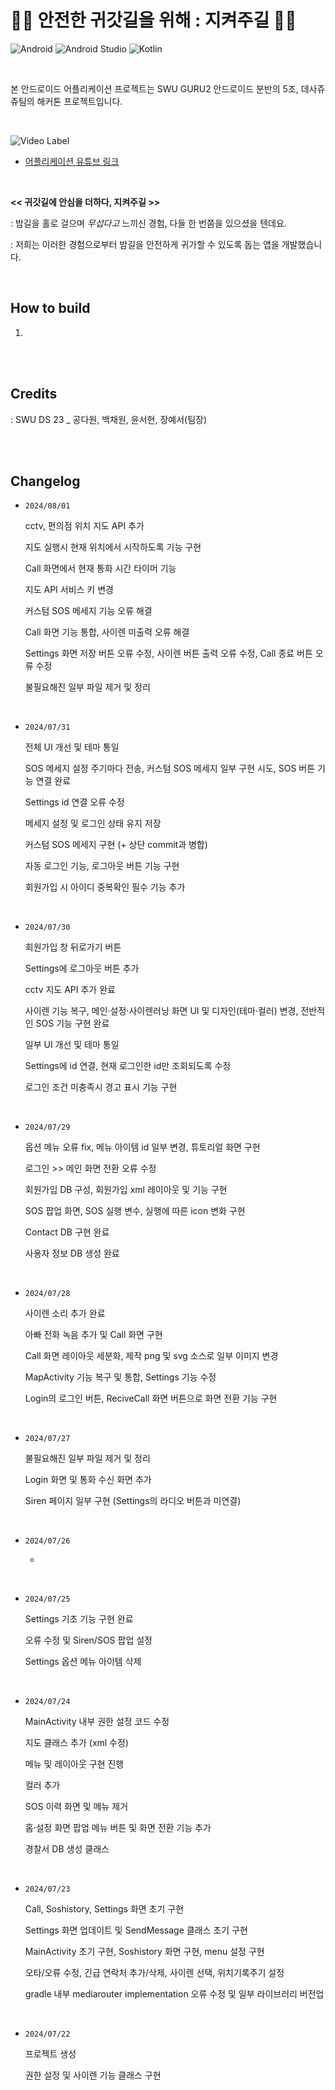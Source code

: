 # 🚶‍♀️ 안전한 귀갓길을 위해 : 지켜주길 🚶‍♀️ 
![Android](https://img.shields.io/badge/Android-3DDC84?style=for-the-badge&logo=android&logoColor=white)
![Android Studio](https://img.shields.io/badge/android%20studio-346ac1?style=for-the-badge&logo=android%20studio&logoColor=white)
![Kotlin](https://img.shields.io/badge/kotlin-%237F52FF.svg?style=for-the-badge&logo=kotlin&logoColor=white)

<br>

본 안드로이드 어플리케이션 프로젝트는 SWU GURU2 안드로이드 분반의 5조, 데사쥬쥬팀의 해커톤 프로젝트입니다.

<br>

![Video Label](http://img.youtube.com/vi/AwrFPJk_BGU/0.jpg)

- [어플리케이션 유튜브 링크](https://youtu.be/AwrFPJk_BGU)

<br>

**<< 귀갓길에 안심을 더하다, 지켜주길 >>**

: 밤길을 홀로 걸으며 *무섭다고* 느끼신 경험, 다들 한 번쯤을 있으셨을 텐데요. 

: 저희는 이러한 경험으로부터 밤길을 안전하게 귀가할 수 있도록 돕는 앱을 개발했습니다.

<br>

## How to build

1.

<br>
<br>

## Credits

: SWU DS 23 _ 공다원, 백채원, 윤서현, 장예서(팀장)

<br>
<br>

## Changelog
- <code>2024/08/01</code>

  cctv, 편의점 위치 지도 API 추가

  지도 실행시 현재 위치에서 시작하도록 기능 구현

  Call 화면에서 현재 통화 시간 타이머 기능

  지도 API 서비스 키 변경

  커스텀 SOS 메세지 기능 오류 해결

  Call 화면 기능 통합, 사이렌 미출력 오류 해결

  Settings 화면 저장 버튼 오류 수정, 사이렌 버튼 출력 오류 수정, Call 종료 버튼 오류 수정

  불필요해진 일부 파일 제거 및 정리

<br>

- <code>2024/07/31</code>

  전체 UI 개선 및 테마 통일

  SOS 메세지 설정 주기마다 전송, 커스텀 SOS 메세지 일부 구현 시도, SOS 버튼 기능 연결 완료

  Settings id 연결 오류 수정

  메세지 설정 및 로그인 상태 유지 저장

  커스텀 SOS 메세지 구현 (+ 상단 commit과 병합)

  자동 로그인 기능, 로그아웃 버튼 기능 구현

  회원가입 시 아이디 중복확인 필수 기능 추가

<br>

- <code>2024/07/30</code>

  회원가입 창 뒤로가기 버튼

  Settings에 로그아웃 버튼 추가

  cctv 지도 API 추가 완료

  사이렌 기능 복구, 메인·설정·사이렌러닝 화면 UI 및 디자인(테마·컬러) 변경, 전반적인 SOS 기능 구현 완료

  일부 UI 개선 및 테마 통일

  Settings에 id 연결, 현재 로그인한 id만 조회되도록 수정

  로그인 조건 미충족시 경고 표시 기능 구현

<br>

- <code>2024/07/29</code>

  옵션 메뉴 오류 fix, 메뉴 아이템 id 일부 변경, 튜토리얼 화면 구현

  로그인 >> 메인 화면 전환 오류 수정

  회원가입 DB 구성, 회원가입 xml 레이아웃 및 기능 구현

  SOS 팝업 화면, SOS 실행 변수, 실행에 따른 icon 변화 구현

  Contact DB 구현 완료

  사용자 정보 DB 생성 완료

<br>

- <code>2024/07/28</code>

  사이렌 소리 추가 완료

  아빠 전화 녹음 추가 및 Call 화면 구현

  Call 화면 레이아웃 세분화, 제작 png 및 svg 소스로 일부 이미지 변경

  MapActivity 기능 복구 및 통합, Settings 기능 수정

  Login의 로그인 버튼, ReciveCall 화면 버튼으로 화면 전환 기능 구현

<br>

- <code>2024/07/27</code>

  불필요해진 일부 파일 제거 및 정리

  Login 화면 및 통화 수신 화면 추가

  Siren 페이지 일부 구현 (Settings의 라디오 버튼과 미연결)

<br>

- <code>2024/07/26</code>

  -

<br>

- <code>2024/07/25</code>

  Settings 기초 기능 구현 완료

  오류 수정 및 Siren/SOS 팝업 설정

  Settings 옵션 메뉴 아이템 삭제

<br>

- <code>2024/07/24</code>

  MainActivity 내부 권한 설정 코드 수정

  지도 클래스 추가 (xml 수정)

  메뉴 및 레이아웃 구현 진행

  컬러 추가

  SOS 이력 화면 및 메뉴 제거

  홈·설정 화면 팝업 메뉴 버튼 및 화면 전환 기능 추가

  경찰서 DB 생성 클래스
    
<br>

- <code>2024/07/23</code>

  Call, Soshistory, Settings 화면 초기 구현
  
  Settings 화면 업데이트 및 SendMessage 클래스 초기 구현

  MainActivity 초기 구현, Soshistory 화면 구현, menu 설정 구현

  오타/오류 수정, 긴급 연락처 추가/삭제, 사이렌 선택, 위치기록주기 설정

  gradle 내부 mediarouter implementation 오류 수정 및 일부 라이브러리 버전업

<br>

- <code>2024/07/22</code>

  프로젝트 생성

  권한 설정 및 사이렌 기능 클래스 구현
